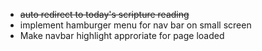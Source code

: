 

* ~~auto redirect to today's scripture reading~~
* implement hamburger menu for nav bar on small screen
* Make navbar highlight approriate for page loaded